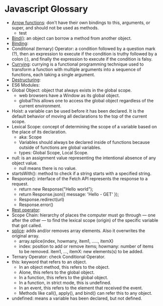 # Javascript Glossary

* [Arrow functions](javascript.md#arrow-functions): don't have their own bindings to this, arguments, or super, and should not be used as methods.
    * test
* [Bind()](javascript.md#bind-function): an object can borrow a method from another object.
* [Binding]():
* Conditional (ternary) Operator: a condition followed by a question mark (?), then an expression to execute if the condition is truthy followed by a colon (:), and finally the expression to execute if the condition is falsy. 
* [Currying](javascript.md#currying): currying is a functional programming technique used to transform a function with multiple arguments into a sequence of functions, each taking a single argument.
* [Destructuring]():
* ES6 Modules: 
* Global Object: object that always exists in the global scope.
    * web browsers have a Window as its global object.
    * globalThis allows one to access the global object regardless of the current environment.
* Hoist: a variable can be used before it has been declared. It is the default behavior of moving all declarations to the top of the current scope.
* Lexical Scope: concept of determining the scope of a variable based on the place of its declaration.
    * aka: Scope
    * Variables should always be declared inside of functions because outside of functions are global variables.
    * types: Global Scope, Local Scope.
* null: is an assignment value representing the intentional absence of any object value.
    * null means there is no value.
* startsWith(): method to check if a string starts with a specified string.
* Response(): interface of the Fetch API represents the response to a request.
    * return new Response("Hello world");
    * return Response.json({ message: 'Hello - GET' });
    * Response.redirect(url)
    * Response.error()
* [Rest operator]():
* Scope Chain: hierarchy of places the computer must go through — one after the other — to find the lexical scope (origin) of the specific variable that got called.
* [splice](javascript.md#splice-method): adds and/or removes array elements. Also it overwrites the original array.
    * array.splice(index, howmany, item1, ....., itemX)
    * index: position to add or remove items; howmany: number of items to be removed. item1, ..., itemX: new elements(s) to be added.
* Ternary Operator: check Conditional Operator.
* this: keyword that refers to an object.
    * In an object method, this refers to the object.
    * Alone, this refers to the global object.
    * In a function, this refers to the global object.
    * In a function, in strict mode, this is undefined.
    * In an event, this refers to the element that received the event.
    * Methods like call(), apply(), and bind() can refer this to any object.
* undefined: means a variable has been declared, but not defined.